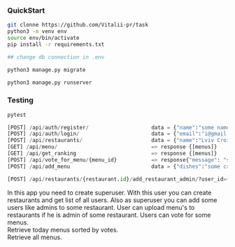 ### QuickStart
```bash
git clonne https://github.com/Vitalii-pr/task
python3 -m venv env
source env/bin/activate
pip install -r requirements.txt

## change db connection in .env

python3 manage.py migrate

python3 manage.py runserver
```


### Testing

```bash
pytest
```

```python
[POST] /api/auth/register/                    data = {"name":"some name", "email":"i@gmaiil.com", "password":"simple_password"} 
[POST] /api/auth/login/                       data = {"email":"i@gmail.com", "password":"simple_password"} => response {"refresh":"JWTtoken", "access":"JWTtoken"}
[POST] /api/restaurants/                      data = {"name":"Lviv Croissants", address:"Kozelnytska 2a"}<br />
[GET] /api/menu/                              => response {[menus]}    #get all menus
[GET] /api/get_ranking                        => response {[menus]}    #get all today menus
[POST] /api/vote_for_menu/{menu_id}           => response{"message": "successfully voted"} #vote for menu
[POST] /api/add_menu                          data = {"dishes":"some croissants"}

[POST] /api/restaurants/{restaurant.id}/add_restaurant_admin/?user_id={user_id}

```


In this app you need to create superuser. With this user you can create restaurants and get list of all users.
Also as superuser you can add some users like admins to some restaurant. 
User can upload menu's to restaurants if he is admin of some restaurant.
Users can vote for some menus.     
Retrieve today menus sorted by votes.      
Retrieve all menus.     
